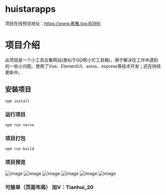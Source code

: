 # huistarapps
项目在线预览地址：https://www.希雅.top:8099/

# 项目介绍
此项目是一个小工具合集网站(类似于QQ帮小忙工具箱)，用于解决在工作中遇到的一些小问题。使用了Vue、ElementUI、axios、express等技术开发；还在持续更新中。

## 安装项目
```
npm install
```

### 运行项目
```
npm run serve
```

### 项目打包
```
npm run build
```

### 项目预览
![image](https://github.com/xiaoai19/huistarTools/assets/98952782/e393c61f-370a-4c2f-92e6-f3caf6d0ce8f)
![image](https://github.com/xiaoai19/huistarTools/assets/98952782/1107b505-ffa9-40cd-b165-3f296c1f332d)
![image](https://github.com/xiaoai19/huistarTools/assets/98952782/56e3a1f1-4bce-4cbd-8898-d0393a567ea5)
![image](https://github.com/xiaoai19/huistarTools/assets/98952782/4a1df80d-52bc-4bc0-bac7-eb6d7586e722)
![image](https://github.com/xiaoai19/huistarTools/assets/98952782/507de819-8cc1-4853-8180-b6db34fb46ea)
![image](https://github.com/xiaoai19/huistarTools/assets/98952782/e959f0aa-0ae1-4e3f-bdae-89a51d7d3698)

###  可接单（页面布局） 加V：Tianhui_20


